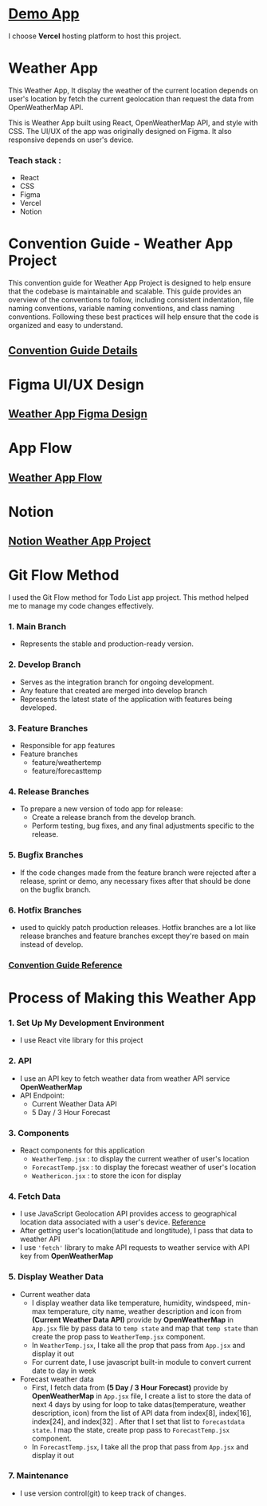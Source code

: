 # [Demo App](https://weather-app-lilac-omega.vercel.app/)
I choose **Vercel** hosting platform to host this project.

# Weather App
This Weather App, It display the weather of the current location depends on user's location by fetch the current geolocation than request the data from OpenWeatherMap API.

This is Weather App built using React, OpenWeatherMap API, and style with CSS. The UI/UX of the app was originally designed on Figma. It also responsive depends on user's device.

### Teach stack :
* React
* CSS
* Figma
* Vercel
* Notion

# Convention Guide - Weather App Project
This convention guide for Weather App Project is designed to help ensure that the codebase is maintainable and scalable. This guide provides an overview of the conventions to follow, including consistent indentation, file naming conventions, variable naming conventions, and class naming conventions. Following these best practices will help ensure that the code is organized and easy to understand.

## [Convention Guide Details](https://www.notion.so/Convention-Guide-Weather-App-4ddc1cfae5c74940876cbb57b2bf8391)

# Figma UI/UX Design
## [Weather App Figma Design](https://www.figma.com/file/6VdqihcJJ1rU9WiqcHqa6e/Weather-app?type=design&node-id=0-1&mode=design&t=hK3ilAosU9aHi7UC-0)

# App Flow
## [Weather App Flow](https://drive.google.com/file/d/1aj8nqyXBdTQw4BnsW9q2xrnddjAB7gTc/view?usp=sharing)

# Notion
## [Notion Weather App Project](https://www.notion.so/Porming-Code404s-323b3f30d8ac4b1693a6e7d86a8c4deb?p=a22302f16b304dd483b1b82ce410e9f1&pm=c)

# Git Flow Method
I used the Git Flow method for Todo List app project. This method helped me to manage my code changes effectively.

### 1. Main Branch
* Represents the stable and production-ready version.
### 2. Develop Branch
* Serves as the integration branch for ongoing development.
* Any feature that created are merged into develop branch
* Represents the latest state of the application with features being developed.
### 3. Feature Branches
* Responsible for app features
* Feature branches
    * feature/weathertemp
    * feature/forecasttemp
### 4. Release Branches
* To prepare a new version of todo app for release:
    * Create a release branch from the develop branch.
    * Perform testing, bug fixes, and any final adjustments specific to the release.

### 5. Bugfix Branches
* If the code changes made from the feature branch were rejected after a release, sprint or demo, any necessary fixes after that should be done on the bugfix branch.

### 6. Hotfix Branches
* used to quickly patch production releases. Hotfix branches are a lot like release branches and feature branches except they're based on main instead of develop.

### [Convention Guide Reference](https://www.atlassian.com/git/tutorials/comparing-workflows/gitflow-workflow)

# Process of Making this Weather App 
### 1. Set Up My Development Environment
* I use React vite library for this project

### 2. API 
* I use an API key to fetch weather data from weather API service **OpenWeatherMap**
* API Endpoint:
    * Current Weather Data API
    * 5 Day / 3 Hour Forecast

### 3. Components
* React components for this application
    * `WeatherTemp.jsx` : to display the current weather of user's location
    * `ForecastTemp.jsx` : to display the forecast weather of user's location
    * `Weathericon.jsx` : to store the icon for display 

### 4. Fetch Data
* I use JavaScript Geolocation API provides access to geographical location data associated with a user's device. [Reference](https://www.educative.io/answers/how-to-use-geolocation-call-in-reactjs)
* After getting user's location(latitude and longtitude), I pass that data to weather API
* I use `'fetch'` library to make API requests to weather service with API key from **OpenWeatherMap**

### 5. Display Weather Data
* Current weather data
    * I display weather data like temperature, humidity, windspeed, min-max temperature, city name, weather description and icon from **(Current Weather Data API)** provide by **OpenWeatherMap** in `App.jsx` file by pass data to `temp state` and map that `temp state` than create the prop pass to `WeatherTemp.jsx` component.
    * In `WeatherTemp.jsx`, I take all the prop that pass from `App.jsx` and display it out 
    * For current date, I use javascript built-in module to convert current date to day in week 
* Forecast weather data
    * First, I fetch data from **(5 Day / 3 Hour Forecast)** provide by **OpenWeatherMap** in `App.jsx` file, I create a list to store the data of next 4 days by using for loop to take datas(temperature, weather description, icon) from the list of API data from index[8], index[16], index[24], and index[32] . After that I set that list to `forecastdata state`. I map the state, create prop pass to `ForecastTemp.jsx` component.
    * In `ForecastTemp.jsx`, I take all the prop that pass from `App.jsx` and display it out 

### 7. Maintenance
* I use version control(git) to keep track of changes.
